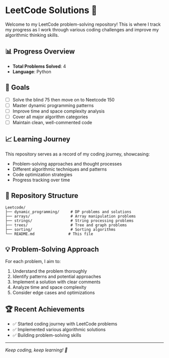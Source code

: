 # LeetCode Solutions 🚀

Welcome to my LeetCode problem-solving repository! This is where I track my progress as I work through various coding challenges and improve my algorithmic thinking skills.

## 📊 Progress Overview

- **Total Problems Solved**: 4
- **Language**: Python

## 🎯 Goals

- [ ] Solve the blind 75 then move on to Neetcode 150
- [ ] Master dynamic programming patterns
- [ ] Improve time and space complexity analysis
- [ ] Cover all major algorithm categories
- [ ] Maintain clean, well-commented code

## 📈 Learning Journey

This repository serves as a record of my coding journey, showcasing:
- Problem-solving approaches and thought processes
- Different algorithmic techniques and patterns
- Code optimization strategies
- Progress tracking over time

## 🔧 Repository Structure

```
Leetcode/
├── dynamic_programming/     # DP problems and solutions
├── arrays/                  # Array manipulation problems
├── strings/                 # String processing problems
├── trees/                   # Tree and graph problems
├── sorting/                 # Sorting algorithms
└── README.md               # This file
```

## 💡 Problem-Solving Approach

For each problem, I aim to:
1. Understand the problem thoroughly
2. Identify patterns and potential approaches
3. Implement a solution with clear comments
4. Analyze time and space complexity
5. Consider edge cases and optimizations

## 🏆 Recent Achievements

- ✅ Started coding journey with LeetCode problems
- ✅ Implemented various algorithmic solutions
- ✅ Building problem-solving skills

---

*Keep coding, keep learning! 💪*


